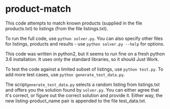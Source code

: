 # product-match

This code attempts to match known products (supplied in the file products.txt) to listings (from the file listings.txt).

To run the full code, use `python solver.py`. You can also specify other files for listings, products and results - use `python solver.py --help` for options.

This code was written in python2, but it seems to run fine on a fresh python 3.6 installation. It uses only the standard libraries, so it should Just Work.

To test the code against a limited subset of listings, use `python test.py`. To add more test cases, use `python generate_test_data.py`.

The script`generate_test_data.py` selects a random listing from listings.txt and offers you the solution found by `solver.py`. You can either agree that it's correct, or figure out the correct solution and provide it. Either way, the new listing-product_name pair is appended to the file test_data.txt.
